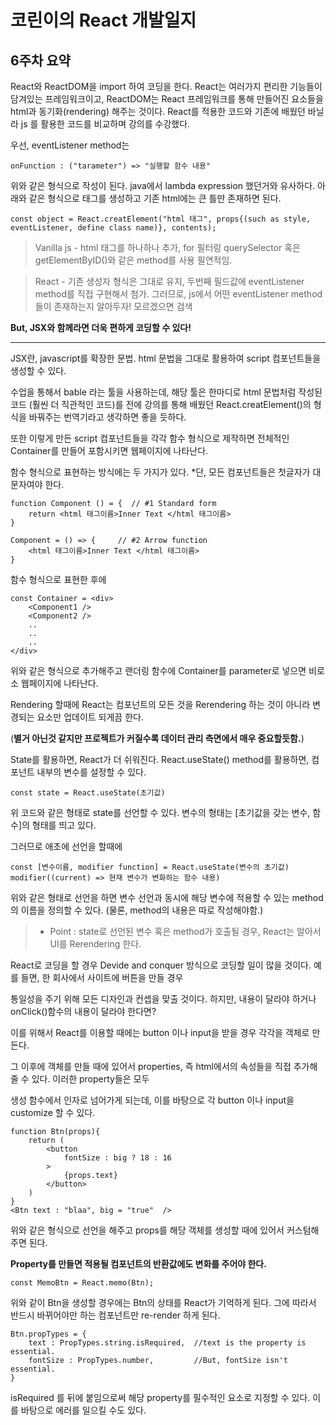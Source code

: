 코린이의 React 개발일지
===================

6주차 요약
-----------------

React와 ReactDOM을 import 하여 코딩을 한다.
React는 여러가지 편리한 기능들이 담겨있는 프레임워크이고, ReactDOM는 React 프레임워크를 통해 만들어진 요소들을 html과 동기화(rendering) 해주는 것이다.
React를 적용한 코드와 기존에 배웠던 바닐라 js 를 활용한 코드를 비교하며 강의를 수강했다.

우선, eventListener method는 

    onFunction : ("tarameter") => "실행할 함수 내용"

위와 같은 형식으로 작성이 된다. java에서 lambda expression 했던거와 유사하다.
아래와 같은 형식으로 태그를 생성하고 기존 html에는 큰 틀만 존재하면 된다. 

    const object = React.creatElement("html 태그", props{(such as style, eventListener, define class name)}, contents);


> Vanilla js - html 태그를 하나하나 추가, for 필터링 querySelector 혹은 getElementByID()와 같은 method를 사용 필연적임.

> React - 기존 생성자 형식은 그대로 유지, 두번째 필드값에 eventListener method를 직접 구현해서 첨가. 그러므로, js에서 어떤 eventListener method 들이 존재하는지 알아두자! 모르겠으면 검색


__But, JSX와 함께라면 더욱 편하게 코딩할 수 있다!__


---
JSX란, javascript를 확장한 문법. html 문법을 그대로 활용하여 script 컴포넌트들을 생성할 수 있다.

수업을 통해서 bable 라는 툴을 사용하는데, 해당 툴은 한마디로 html 문법처럼 작성된 코드 (훨씬 더 직관적인 코드)를 전에 강의를 통해 배웠던 React.creatElement()의 형식을 바꿔주는 번역기라고 생각하면 좋을 듯하다.

또한 이렇게 만든 script 컴포넌트들을 각각 함수 형식으로 제작하면 전체적인 Container를 만들어 포함시키면 웹페이지에 나타난다.

함수 형식으로 표현하는 방식에는 두 가지가 있다. *단, 모든 컴포넌트들은 첫글자가 대문자여야 한다.

    function Component () = {  // #1 Standard form
        return <html 태그이름>Inner Text </html 태그이름>
    } 

    Component = () => {     // #2 Arrow function
        <html 태그이름>Inner Text </html 태그이름> 
    } 

함수 형식으로 표현한 후에

    const Container = <div>
        <Component1 />
        <Component2 />
        ..
        ..
        ..
    </div>
위와 같은 형식으로 추가해주고 랜더링 함수에 Container를 parameter로 넣으면 비로소 웹페이지에 나타난다.

Rendering 할때에 React는 컴포넌트의 모든 것을 Rerendering 하는 것이 아니라 변경되는 요소만 업데이트 되게끔 한다.

(__별거 아닌것 같지만 프로젝트가 커질수록 데이터 관리 측면에서 매우 중요할듯함.__)

State를 활용하면, React가 더 쉬워진다. React.useState() method를 활용하면, 컴포넌트 내부의 변수를 설정할 수 있다.

    const state = React.useState(초기값)

위 코드와 같은 형태로 state를 선언할 수 있다. 변수의 형태는 [초기값을 갖는 변수, 함수]의 형태를 띄고 있다.

그러므로 애초에 선언을 할때에

    const [변수이름, modifier function] = React.useState(변수의 초기값)
    modifier((current) => 현재 변수가 변화하는 함수 내용)

위와 같은 형태로 선언을 하면 변수 선언과 동시에 해당 변수에 적용할 수 있는 method의 이름을 정의할 수 있다. (물론, method의 내용은 따로 작성해야함.)

> * Point : state로 선언된 변수 혹은 method가 호출될 경우, React는 알아서 UI를 Rerendering 한다.

React로 코딩을 할 경우 Devide and conquer 방식으로 코딩할 일이 많을 것이다. 예를 들면, 한 회사에서 사이트에 버튼을 만들 경우

통일성을 주기 위해 모든 디자인과 컨셉을 맞출 것이다. 하지만, 내용이 달라야 하거나 onClick()함수의 내용이 달라야 한다면?

이를 위해서 React를 이용할 때에는 button 이나 input을 받을 경우 각각을 객체로 만든다.

그 이후에 객체를 만들 때에 있어서 properties, 즉 html에서의 속성들을 직접 추가해줄 수 있다. 이러한 property들은 모두

생성 함수에서 인자로 넘어가게 되는데, 이를 바탕으로 각 button 이나 input을 customize 할 수 있다.

    function Btn(props){
        return (
            <button
                fontSize : big ? 18 : 16
            >
                {props.text}
            </button>
        )
    }
    <Btn text : "blaa", big = "true"  />

위와 같은 형식으로 선언을 해주고 props를 해당 객체를 생성할 때에 있어서 커스텀해주면 된다.

**Property를 만들면 적용될 컴포넌트의 반환값에도 변화를 주어야 한다.**

    const MemoBtn = React.memo(Btn);

위와 같이 Btn을 생성할 경우에는 Btn의 상태를 React가 기억하게 된다. 그에 따라서 반드시 바뀌어야만 하는 컴포넌트만 re-render 하게 된다.

    Btn.propTypes = {
        text : PropTypes.string.isRequired,  //text is the property is essential.
        fontSize : PropTypes.number,         //But, fontSize isn't essential.
    }

isRequired 를 뒤에 붙임으로써 해당 property를 필수적인 요소로 지정할 수 있다. 이를 바탕으로 에러를 일으킬 수도 있다. 